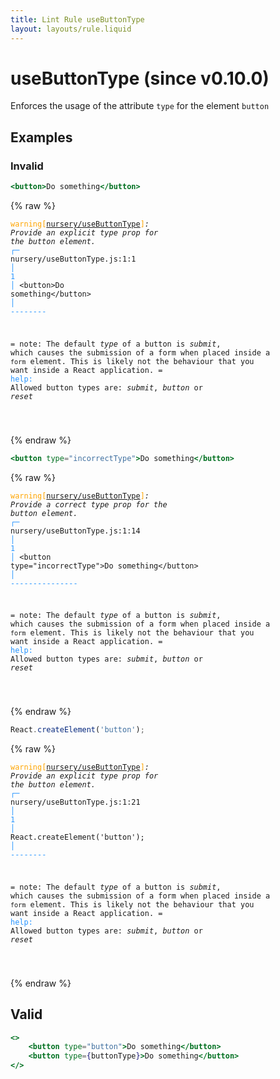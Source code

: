 ```yaml
---
title: Lint Rule useButtonType
layout: layouts/rule.liquid
---
```


# useButtonType (since v0.10.0)

Enforces the usage of the attribute `type` for the element `button`

## Examples

### Invalid

```jsx
<button>Do something</button>
```

{% raw %}<pre class="language-text"><code class="language-text"><span style="color: Orange;">warning</span><span style="color: Orange;">[</span><span style="color: Orange;"><a href="https://rome.tools/docs/lint/rules/useButtonType/">nursery/useButtonType</a></span><span style="color: Orange;">]</span><em>: </em><em>Provide an explicit </em><em><em>type</em></em><em> prop for the </em><em><em>button</em></em><em> element.</em>
  <span style="color: rgb(38, 148, 255);">┌</span><span style="color: rgb(38, 148, 255);">─</span> nursery/useButtonType.js:1:1
  <span style="color: rgb(38, 148, 255);">│</span>
<span style="color: rgb(38, 148, 255);">1</span> <span style="color: rgb(38, 148, 255);">│</span> &lt;button&gt;Do something&lt;/button&gt;
  <span style="color: rgb(38, 148, 255);">│</span> <span style="color: rgb(38, 148, 255);">-</span><span style="color: rgb(38, 148, 255);">-</span><span style="color: rgb(38, 148, 255);">-</span><span style="color: rgb(38, 148, 255);">-</span><span style="color: rgb(38, 148, 255);">-</span><span style="color: rgb(38, 148, 255);">-</span><span style="color: rgb(38, 148, 255);">-</span><span style="color: rgb(38, 148, 255);">-</span>

=  note: The default  <em>type</em> of a button is <em>submit</em>, which causes the submission of a form when placed inside a `form` element. This is likely not the behaviour that you want inside a React application.
= <span style="color: rgb(38, 148, 255);">help</span><span style="color: rgb(38, 148, 255);">: </span>Allowed button types are: <em>submit</em>, <em>button</em> or <em>reset</em>

</code></pre>{% endraw %}

```jsx
<button type="incorrectType">Do something</button>
```

{% raw %}<pre class="language-text"><code class="language-text"><span style="color: Orange;">warning</span><span style="color: Orange;">[</span><span style="color: Orange;"><a href="https://rome.tools/docs/lint/rules/useButtonType/">nursery/useButtonType</a></span><span style="color: Orange;">]</span><em>: </em><em>Provide a correct </em><em><em>type</em></em><em> prop for the </em><em><em>button</em></em><em> element.</em>
  <span style="color: rgb(38, 148, 255);">┌</span><span style="color: rgb(38, 148, 255);">─</span> nursery/useButtonType.js:1:14
  <span style="color: rgb(38, 148, 255);">│</span>
<span style="color: rgb(38, 148, 255);">1</span> <span style="color: rgb(38, 148, 255);">│</span> &lt;button type=&quot;incorrectType&quot;&gt;Do something&lt;/button&gt;
  <span style="color: rgb(38, 148, 255);">│</span>              <span style="color: rgb(38, 148, 255);">-</span><span style="color: rgb(38, 148, 255);">-</span><span style="color: rgb(38, 148, 255);">-</span><span style="color: rgb(38, 148, 255);">-</span><span style="color: rgb(38, 148, 255);">-</span><span style="color: rgb(38, 148, 255);">-</span><span style="color: rgb(38, 148, 255);">-</span><span style="color: rgb(38, 148, 255);">-</span><span style="color: rgb(38, 148, 255);">-</span><span style="color: rgb(38, 148, 255);">-</span><span style="color: rgb(38, 148, 255);">-</span><span style="color: rgb(38, 148, 255);">-</span><span style="color: rgb(38, 148, 255);">-</span><span style="color: rgb(38, 148, 255);">-</span><span style="color: rgb(38, 148, 255);">-</span>

=  note: The default  <em>type</em> of a button is <em>submit</em>, which causes the submission of a form when placed inside a `form` element. This is likely not the behaviour that you want inside a React application.
= <span style="color: rgb(38, 148, 255);">help</span><span style="color: rgb(38, 148, 255);">: </span>Allowed button types are: <em>submit</em>, <em>button</em> or <em>reset</em>

</code></pre>{% endraw %}

```jsx
React.createElement('button');
```

{% raw %}<pre class="language-text"><code class="language-text"><span style="color: Orange;">warning</span><span style="color: Orange;">[</span><span style="color: Orange;"><a href="https://rome.tools/docs/lint/rules/useButtonType/">nursery/useButtonType</a></span><span style="color: Orange;">]</span><em>: </em><em>Provide an explicit </em><em><em>type</em></em><em> prop for the </em><em><em>button</em></em><em> element.</em>
  <span style="color: rgb(38, 148, 255);">┌</span><span style="color: rgb(38, 148, 255);">─</span> nursery/useButtonType.js:1:21
  <span style="color: rgb(38, 148, 255);">│</span>
<span style="color: rgb(38, 148, 255);">1</span> <span style="color: rgb(38, 148, 255);">│</span> React.createElement('button');
  <span style="color: rgb(38, 148, 255);">│</span>                     <span style="color: rgb(38, 148, 255);">-</span><span style="color: rgb(38, 148, 255);">-</span><span style="color: rgb(38, 148, 255);">-</span><span style="color: rgb(38, 148, 255);">-</span><span style="color: rgb(38, 148, 255);">-</span><span style="color: rgb(38, 148, 255);">-</span><span style="color: rgb(38, 148, 255);">-</span><span style="color: rgb(38, 148, 255);">-</span>

=  note: The default  <em>type</em> of a button is <em>submit</em>, which causes the submission of a form when placed inside a `form` element. This is likely not the behaviour that you want inside a React application.
= <span style="color: rgb(38, 148, 255);">help</span><span style="color: rgb(38, 148, 255);">: </span>Allowed button types are: <em>submit</em>, <em>button</em> or <em>reset</em>

</code></pre>{% endraw %}

## Valid

```jsx
<>
    <button type="button">Do something</button>
    <button type={buttonType}>Do something</button>
</>
```

